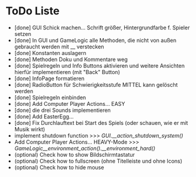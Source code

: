 # ToDo Liste
- [done] GUI Schick machen... Schrift größer, Hintergrundfarbe f. Spieler setzen
- [done] In GUI und GameLogic alle Methoden, die nicht von außen gebraucht werden mit __ verstecken
- [done] Konstanten auslagern
- [done] Methoden Doku und Kommentare weg
- [done] Spielregeln und Info Buttons aktivieren und weitere Ansichten hierfür implementieren (mit "Back" Button)
- [done] InfoPage formatieren
- [done] RadioButton für Schwierigkeitsstufe MITTEL kann gelöscht werden
- [done] Spielregeln einbinden
- [done] Add Computer Player Actions... EASY
- [done] die drei Sounds implementieren
- [done] Add EasterEgg...
- [done] Fix Durchlauftext bei Start des Spiels (oder schauen, wie er mit Musik wirkt)
- implement shutdown function >>> *GUI.__action_shutdown_system()*
- Add Computer Player Actions... HEAVY-Mode >>> *GameLogic__environment_action().__environment_hard()*
- (optional) Check how to show Bildschirmtastatur
- (optional) Check how to fullscreen (ohne Titelleiste und ohne Icons)
- (optional) Check how to hide mouse